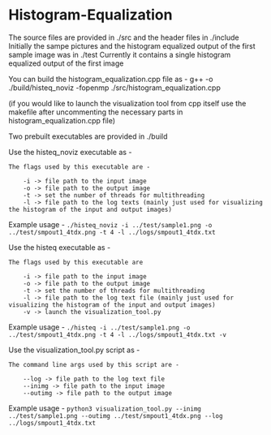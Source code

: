 # Histogram-Equalization

The source files are provided in ./src and the header files in ./include 
Initially the sampe pictures and the histogram equalized output of the first sample image was in ./test 
Currently it contains a single histogram equalized output of the first image

You can build the histogram_equalization.cpp file as -  g++ -o ./build/histeq_noviz -fopenmp ./src/histogram_equalization.cpp

(if you would like to launch the visualization tool from cpp itself use the makefile after uncommenting the necessary parts in histogram_equalization.cpp file)

Two prebuilt executables are provided in ./build 

Use the histeq_noviz executable as - 

    The flags used by this executable are - 

        -i -> file path to the input image 
        -o -> file path to the output image
        -t -> set the number of threads for multithreading
        -l -> file path to the log texts (mainly just used for visualizing the histogram of the input and output images)

Example usage - ```./histeq_noviz -i ../test/sample1.png -o ../test/smpout1_4tdx.png -t 4 -l ../logs/smpout1_4tdx.txt```

Use the histeq executable as - 

    The flags used by this executable are 

        -i -> file path to the input image 
        -o -> file path to the output image
        -t -> set the number of threads for multithreading
        -l -> file path to the log text file (mainly just used for visualizing the histogram of the input and output images)
        -v -> launch the visualization_tool.py 

Example usage - ```./histeq -i ../test/sample1.png -o ../test/smpout1_4tdx.png -t 4 -l ../logs/smpout1_4tdx.txt -v```

Use the visualization_tool.py script as - 

    The command line args used by this script are - 

        --log -> file path to the log text file
        --inimg -> file path to the input image 
        --outimg -> file path to the output image

Example usage - ```python3 visualization_tool.py --inimg ../test/sample1.png --outimg ../test/smpout1_4tdx.png --log ../logs/smpout1_4tdx.txt```


